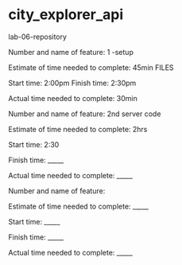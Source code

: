 # city_explorer_api
lab-06-repository


Number and name of feature: 1 -setup

Estimate of time needed to complete: 45min FILES

Start time: 2:00pm
Finish time: 2:30pm

Actual time needed to complete: 30min



Number and name of feature: 2nd server code

Estimate of time needed to complete: 2hrs

Start time: 2:30

Finish time: _____

Actual time needed to complete: _____




Number and name of feature: 

Estimate of time needed to complete: _____

Start time: _____

Finish time: _____

Actual time needed to complete: _____